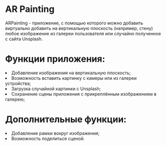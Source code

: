 # AR Painting

ARPainting - приложение, с помощью которого можно добавить виртуально добавить на вертикальную плоскость (например, стену) любое изображение из галереи пользователя или случайно полученное с сайта Unsplash.

# Функции приложения:
<li> Добавление изображения на вертикальную плоскость;
<li> Возможность вставить картинку с камеры или из галереи устройства;
<li> Загрузка случайной картинки с Unsplash;
<li> Сохранение сцены приложения с прикреплённым изображением в галерею;
  
# Дополнительные функции: 
<li> Добавление рамки вокруг изображения;
<li> Возможность поделиться сценой.
